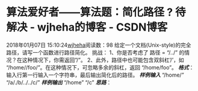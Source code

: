 # 算法爱好者——算法题：简化路径 ? 待解决 - wjheha的博客 - CSDN博客
2018年01月07日 15:10:24[wjheha](https://me.csdn.net/wjheha)阅读数：98
给定一个文档(Unix-style)的完全路径，请写一个函数进行路径简化。
挑战： 
1、你是否考虑了 路径 = “/../” 的情况？在这种情况下，你需返回”/”。
2、此外，路径中也可能包含双斜杠’/’，如 “/home//foo/”。在这种情况下，可忽略多余的斜杠，返回 “/home/foo”。
***格式***：
输入行第一行输入一个字符串，最后输出简化后的路径。
***样例输入***
“/home/” 
“/a/./b/../../c/”
***样例输出***
“/home” 
“/c”
***思路***：
